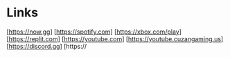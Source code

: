 # Links
[https://now.gg]
[https://spotify.com]
[https://xbox.com/play]
[https://replit.com]
[https://youtube.com]
[https://youtube.cuzangaming.us]
[https://discord.gg]
[https://
